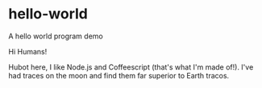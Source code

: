 # hello-world
A hello world program demo

Hi Humans!

Hubot here, I like Node.js and Coffeescript (that's what I'm made of!).
I've had traces on the moon and find them far superior to Earth tracos.
